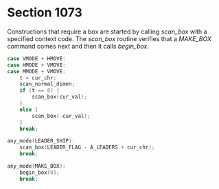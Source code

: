 # Section 1073

Constructions that require a box are started by calling *scan_box* with a specified context code.
The *scan_box* routine verifies that a *MAKE_BOX* command comes next and then it calls *begin_box*.

```c << Cases of |main_control| that build boxes and lists >>+=
case VMODE + HMOVE:
case HMODE + VMOVE:
case MMODE + VMOVE:
    t = cur_chr;
    scan_normal_dimen;
    if (t == 0) {
        scan_box(cur_val);
    }
    else {
        scan_box(-cur_val);
    }
    break;

any_mode(LEADER_SHIP):
    scan_box(LEADER_FLAG - A_LEADERS + cur_chr);
    break;

any_mode(MAKE_BOX):
    begin_box(0);
    break;
```
